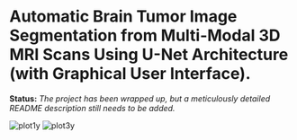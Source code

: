 # Automatic Brain Tumor Image Segmentation from Multi-Modal 3D MRI Scans Using U-Net Architecture (with Graphical User Interface).

**Status:**   _The project has been wrapped up, but a meticulously detailed README description still needs to be added._




![plot1y](https://user-images.githubusercontent.com/111432785/234045376-99493ee3-bc3a-41f7-8795-300778fff09c.png)
![plot3y](https://user-images.githubusercontent.com/111432785/234045394-e698011d-3185-4e64-9ce7-fa639704329e.png)
